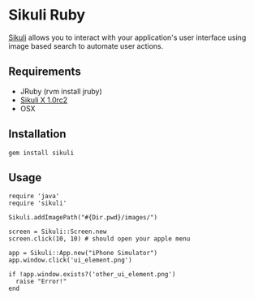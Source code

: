 Sikuli Ruby
===========

[Sikuli](http://sikuli.org/) allows you to interact with your application's user interface using image based search to automate user actions.

Requirements
------------

* JRuby (rvm install jruby)
* [Sikuli X 1.0rc2](http://sikuli.org/)
* OSX

Installation
------------

    gem install sikuli
    
Usage
-----
    
    require 'java'
    require 'sikuli'
    
    Sikuli.addImagePath("#{Dir.pwd}/images/")
    
    screen = Sikuli::Screen.new
    screen.click(10, 10) # should open your apple menu
    
    app = Sikuli::App.new("iPhone Simulator")
    app.window.click('ui_element.png')
    
    if !app.window.exists?('other_ui_element.png')
      raise "Error!"
    end